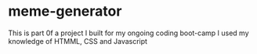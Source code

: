 # meme-generator
This is part 0f a project I built for my ongoing coding boot-camp
I used my knowledge of HTMML, CSS and Javascript
